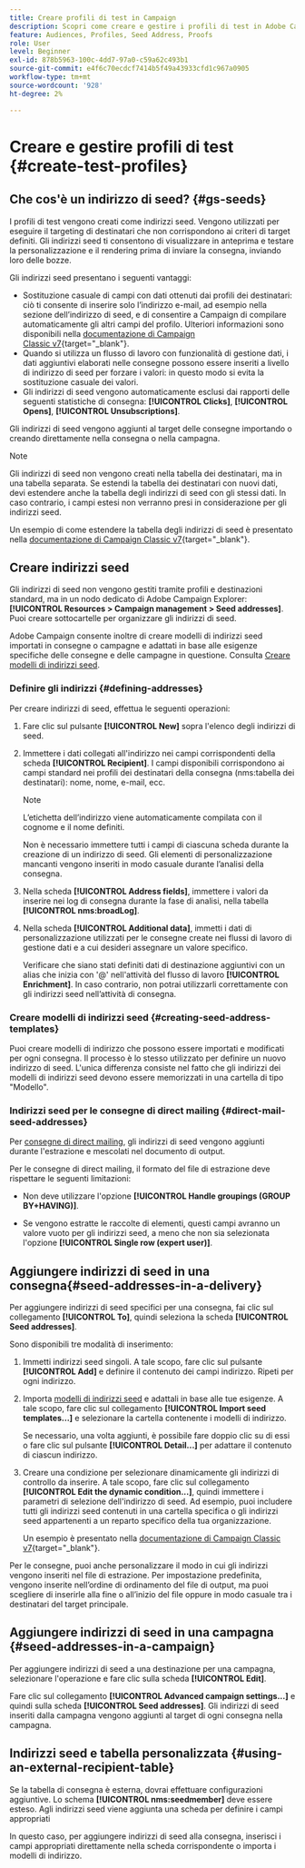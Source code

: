 ```yaml
---
title: Creare profili di test in Campaign
description: Scopri come creare e gestire i profili di test in Adobe Campaign
feature: Audiences, Profiles, Seed Address, Proofs
role: User
level: Beginner
exl-id: 878b5963-100c-4dd7-97a0-c59a62c493b1
source-git-commit: e4f6c70ecdcf7414b5f49a43933cfd1c967a0905
workflow-type: tm+mt
source-wordcount: '928'
ht-degree: 2%

---
```


# Creare e gestire profili di test {#create-test-profiles}

## Che cos&#39;è un indirizzo di seed? {#gs-seeds}

I profili di test vengono creati come indirizzi seed. Vengono utilizzati per eseguire il targeting di destinatari che non corrispondono ai criteri di target definiti. Gli indirizzi seed ti consentono di visualizzare in anteprima e testare la personalizzazione e il rendering prima di inviare la consegna, inviando loro delle bozze.

Gli indirizzi seed presentano i seguenti vantaggi:

* Sostituzione casuale di campi con dati ottenuti dai profili dei destinatari: ciò ti consente di inserire solo l’indirizzo e-mail, ad esempio nella sezione dell’indirizzo di seed, e di consentire a Campaign di compilare automaticamente gli altri campi del profilo. Ulteriori informazioni sono disponibili nella [documentazione di Campaign Classic v7](https://experienceleague.adobe.com/docs/campaign-classic/using/sending-messages/using-seed-addresses/use-case--selecting-seed-addresses-on-criteria.html?lang=en){target="_blank"}.
* Quando si utilizza un flusso di lavoro con funzionalità di gestione dati, i dati aggiuntivi elaborati nelle consegne possono essere inseriti a livello di indirizzo di seed per forzare i valori: in questo modo si evita la sostituzione casuale dei valori.
* Gli indirizzi di seed vengono automaticamente esclusi dai rapporti delle seguenti statistiche di consegna: **[!UICONTROL Clicks]**, **[!UICONTROL Opens]**, **[!UICONTROL Unsubscriptions]**.

Gli indirizzi di seed vengono aggiunti al target delle consegne importando o creando direttamente nella consegna o nella campagna.

>[!NOTE]
>
>Gli indirizzi di seed non vengono creati nella tabella dei destinatari, ma in una tabella separata. Se estendi la tabella dei destinatari con nuovi dati, devi estendere anche la tabella degli indirizzi di seed con gli stessi dati. In caso contrario, i campi estesi non verranno presi in considerazione per gli indirizzi seed.
>
>Un esempio di come estendere la tabella degli indirizzi di seed è presentato nella [documentazione di Campaign Classic v7](https://experienceleague.adobe.com/docs/campaign-classic/using/sending-messages/using-seed-addresses/use-case--selecting-seed-addresses-on-criteria.html){target="_blank"}.

## Creare indirizzi seed

Gli indirizzi di seed non vengono gestiti tramite profili e destinazioni standard, ma in un nodo dedicato di Adobe Campaign Explorer: **[!UICONTROL Resources > Campaign management > Seed addresses]**. Puoi creare sottocartelle per organizzare gli indirizzi di seed.

Adobe Campaign consente inoltre di creare modelli di indirizzi seed importati in consegne o campagne e adattati in base alle esigenze specifiche delle consegne e delle campagne in questione. Consulta [Creare modelli di indirizzi seed](#creating-seed-address-templates).

### Definire gli indirizzi {#defining-addresses}

Per creare indirizzi di seed, effettua le seguenti operazioni:

1. Fare clic sul pulsante **[!UICONTROL New]** sopra l&#39;elenco degli indirizzi di seed.
1. Immettere i dati collegati all&#39;indirizzo nei campi corrispondenti della scheda **[!UICONTROL Recipient]**. I campi disponibili corrispondono ai campi standard nei profili dei destinatari della consegna (nms:tabella dei destinatari): nome, nome, e-mail, ecc.

   >[!NOTE]
   >
   >L’etichetta dell’indirizzo viene automaticamente compilata con il cognome e il nome definiti.
   >
   >Non è necessario immettere tutti i campi di ciascuna scheda durante la creazione di un indirizzo di seed. Gli elementi di personalizzazione mancanti vengono inseriti in modo casuale durante l’analisi della consegna.

1. Nella scheda **[!UICONTROL Address fields]**, immettere i valori da inserire nei log di consegna durante la fase di analisi, nella tabella **[!UICONTROL nms:broadLog]**.

1. Nella scheda **[!UICONTROL Additional data]**, immetti i dati di personalizzazione utilizzati per le consegne create nei flussi di lavoro di gestione dati e a cui desideri assegnare un valore specifico.

   Verificare che siano stati definiti dati di destinazione aggiuntivi con un alias che inizia con &#39;@&#39; nell&#39;attività del flusso di lavoro **[!UICONTROL Enrichment]**. In caso contrario, non potrai utilizzarli correttamente con gli indirizzi seed nell’attività di consegna.

### Creare modelli di indirizzi seed {#creating-seed-address-templates}

Puoi creare modelli di indirizzo che possono essere importati e modificati per ogni consegna. Il processo è lo stesso utilizzato per definire un nuovo indirizzo di seed. L&#39;unica differenza consiste nel fatto che gli indirizzi dei modelli di indirizzi seed devono essere memorizzati in una cartella di tipo &quot;Modello&quot;.

### Indirizzi seed per le consegne di direct mailing {#direct-mail-seed-addresses}

Per [consegne di direct mailing](../send/direct-mail.md), gli indirizzi di seed vengono aggiunti durante l&#39;estrazione e mescolati nel documento di output.

Per le consegne di direct mailing, il formato del file di estrazione deve rispettare le seguenti limitazioni:

* Non deve utilizzare l&#39;opzione **[!UICONTROL Handle groupings (GROUP BY+HAVING)]**.

* Se vengono estratte le raccolte di elementi, questi campi avranno un valore vuoto per gli indirizzi seed, a meno che non sia selezionata l&#39;opzione **[!UICONTROL Single row (expert user)]**.

## Aggiungere indirizzi di seed in una consegna{#seed-addresses-in-a-delivery}

Per aggiungere indirizzi di seed specifici per una consegna, fai clic sul collegamento **[!UICONTROL To]**, quindi seleziona la scheda **[!UICONTROL Seed addresses]**.

Sono disponibili tre modalità di inserimento:

1. Immetti indirizzi seed singoli.  A tale scopo, fare clic sul pulsante **[!UICONTROL Add]** e definire il contenuto dei campi indirizzo. Ripeti per ogni indirizzo.

1. Importa [modelli di indirizzi seed](#creating-seed-address-template) e adattali in base alle tue esigenze. A tale scopo, fare clic sul collegamento **[!UICONTROL Import seed templates...]** e selezionare la cartella contenente i modelli di indirizzo.

   Se necessario, una volta aggiunti, è possibile fare doppio clic su di essi o fare clic sul pulsante **[!UICONTROL Detail...]** per adattare il contenuto di ciascun indirizzo.

1. Creare una condizione per selezionare dinamicamente gli indirizzi di controllo da inserire. A tale scopo, fare clic sul collegamento **[!UICONTROL Edit the dynamic condition...]**, quindi immettere i parametri di selezione dell&#39;indirizzo di seed. Ad esempio, puoi includere tutti gli indirizzi seed contenuti in una cartella specifica o gli indirizzi seed appartenenti a un reparto specifico della tua organizzazione.

   Un esempio è presentato nella [documentazione di Campaign Classic v7](https://experienceleague.adobe.com/docs/campaign-classic/using/sending-messages/using-seed-addresses/use-case--selecting-seed-addresses-on-criteria.html){target="_blank"}.

Per le consegne, puoi anche personalizzare il modo in cui gli indirizzi vengono inseriti nel file di estrazione. Per impostazione predefinita, vengono inserite nell’ordine di ordinamento del file di output, ma puoi scegliere di inserirle alla fine o all’inizio del file oppure in modo casuale tra i destinatari del target principale.

## Aggiungere indirizzi di seed in una campagna {#seed-addresses-in-a-campaign}

Per aggiungere indirizzi di seed a una destinazione per una campagna, selezionare l&#39;operazione e fare clic sulla scheda **[!UICONTROL Edit]**.

Fare clic sul collegamento **[!UICONTROL Advanced campaign settings...]** e quindi sulla scheda **[!UICONTROL Seed addresses]**. Gli indirizzi di seed inseriti dalla campagna vengono aggiunti al target di ogni consegna nella campagna.

## Indirizzi seed e tabella personalizzata {#using-an-external-recipient-table}

Se la tabella di consegna è esterna, dovrai effettuare configurazioni aggiuntive. Lo schema **[!UICONTROL nms:seedmember]** deve essere esteso. Agli indirizzi seed viene aggiunta una scheda per definire i campi appropriati

In questo caso, per aggiungere indirizzi di seed alla consegna, inserisci i campi appropriati direttamente nella scheda corrispondente o importa i modelli di indirizzo.

<!--The **nms:seedMember** schema extension is [this section](../../configuration/using/seed-addresses.md).-->
